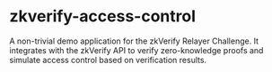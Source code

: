 # zkverify-access-control
 A non-trivial demo application for the zkVerify Relayer Challenge. It integrates with the zkVerify API to verify zero-knowledge proofs and simulate access control based on verification results.
